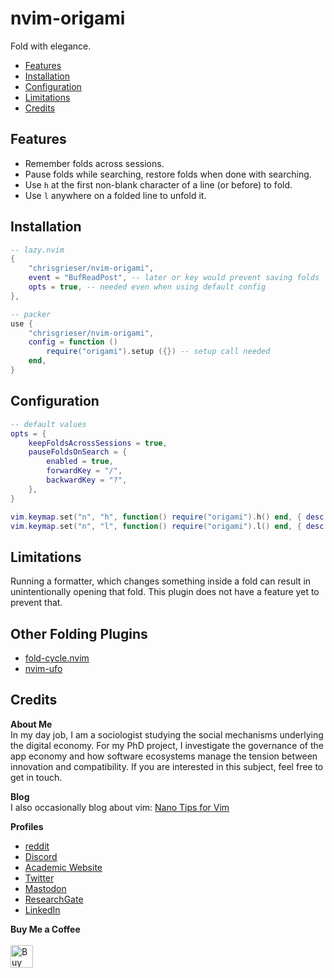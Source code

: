 <!-- LTeX: enabled=false -->
# nvim-origami <!-- LTeX: enabled=true -->
Fold with elegance.

<!--toc:start-->
- [Features](#features)
- [Installation](#installation)
- [Configuration](#configuration)
- [Limitations](#limitations)
- [Credits](#credits)
<!--toc:end-->

## Features
- Remember folds across sessions.
- Pause folds while searching, restore folds when done with searching.
- Use `h` at the first non-blank character of a line (or before) to fold.
- Use `l` anywhere on a folded line to unfold it.


## Installation

```lua
-- lazy.nvim
{
	"chrisgrieser/nvim-origami",
	event = "BufReadPost", -- later or key would prevent saving folds
	opts = true, -- needed even when using default config
},

-- packer
use {
	"chrisgrieser/nvim-origami",
	config = function () 
		require("origami").setup ({}) -- setup call needed
	end,
}
```

## Configuration

```lua
-- default values
opts = {
	keepFoldsAcrossSessions = true,
	pauseFoldsOnSearch = {
		enabled = true,
		forwardKey = "/",
		backwardKey = "?",
	},
}
```

```lua
vim.keymap.set("n", "h", function() require("origami").h() end, { desc = "Origami h" })
vim.keymap.set("n", "l", function() require("origami").l() end, { desc = "Origami l" })
```

## Limitations
Running a formatter, which changes something inside a fold can result in unintentionally opening that fold. This plugin does not have a feature yet to prevent that.

## Other Folding Plugins
- [fold-cycle.nvim](https://github.com/jghauser/fold-cycle.nvim)
- [nvim-ufo](https://github.com/kevinhwang91/nvim-ufo)

## Credits
<!-- vale Google.FirstPerson = NO -->
__About Me__  
In my day job, I am a sociologist studying the social mechanisms underlying the digital economy. For my PhD project, I investigate the governance of the app economy and how software ecosystems manage the tension between innovation and compatibility. If you are interested in this subject, feel free to get in touch.

__Blog__  
I also occasionally blog about vim: [Nano Tips for Vim](https://nanotipsforvim.prose.sh)

__Profiles__  
- [reddit](https://www.reddit.com/user/pseudometapseudo)
- [Discord](https://discordapp.com/users/462774483044794368/)
- [Academic Website](https://chris-grieser.de/)
- [Twitter](https://twitter.com/pseudo_meta)
- [Mastodon](https://pkm.social/@pseudometa)
- [ResearchGate](https://www.researchgate.net/profile/Christopher-Grieser)
- [LinkedIn](https://www.linkedin.com/in/christopher-grieser-ba693b17a/)

__Buy Me a Coffee__  
<br>
<a href='https://ko-fi.com/Y8Y86SQ91' target='_blank'><img height='36' style='border:0px;height:36px;' src='https://cdn.ko-fi.com/cdn/kofi1.png?v=3' border='0' alt='Buy Me a Coffee at ko-fi.com' /></a>

